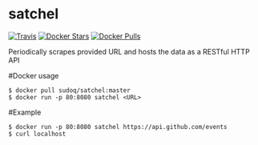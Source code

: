 # satchel
[![Travis](https://img.shields.io/travis/SudoQ/satchel.svg)](https://travis-ci.org/SudoQ/satchel)
[![Docker Stars](https://img.shields.io/docker/stars/sudoq/satchel.svg)](https://hub.docker.com/r/sudoq/satchel/)
[![Docker Pulls](https://img.shields.io/docker/pulls/sudoq/satchel.svg)](https://hub.docker.com/r/sudoq/satchel/)

Periodically scrapes provided URL and hosts the data as a RESTful HTTP API

#Docker usage
```
$ docker pull sudoq/satchel:master
$ docker run -p 80:8080 satchel <URL>
```

#Example
```
$ docker run -p 80:8080 satchel https://api.github.com/events
$ curl localhost
```
